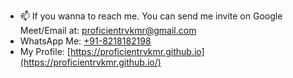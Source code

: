 - 📫 If you wanna to reach me. You can send me invite on Google Meet/Email at: proficientrvkmr@gmail.com
- WhatsApp Me: [+91-8218182198](https://api.whatsapp.com/send/?phone=918218182198&text=Hi)
- My Profile: [https://proficientrvkmr.github.io](https://proficientrvkmr.github.io/)
